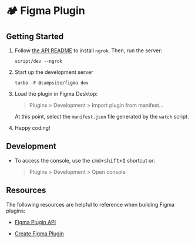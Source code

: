 # 🏕️ Figma Plugin

## Getting Started

1. Follow [the API README](../../api/README.md#using-ngrok-for-publicly-accessible-https-development-urls) to install `ngrok`. Then, run the server:

   ```
   script/dev --ngrok
   ```

2. Start up the development server

   ```
   turbo -F @campsite/figma dev
   ```

3. Load the plugin in Figma Desktop:

   > Plugins > Development > Import plugin from manifest...

   At this point, select the `manifest.json` file generated by the `watch` script.

4. Happy coding!

## Development

- To access the console, use the <kbd>cmd+shift+I</kbd> shortcut or:

  > Plugins > Development > Open console

## Resources

The following resources are helpful to reference when building Figma plugins:

- [Figma Plugin API](https://www.figma.com/plugin-docs/)

- [Create Figma Plugin](https://yuanqing.github.io/create-figma-plugin/)
